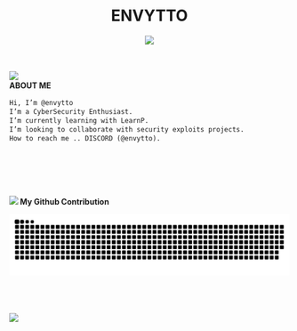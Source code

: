 <h1 align="Center">
    <br size="100px" align="center">ENVYTTO
</h1>
<p align="center">
  <a href="https://github.com/DenverCoder1/readme-typing-svg"><img src="https://readme-typing-svg.herokuapp.com?font=Time+New+Roman&color=Black&size=30&center=true&vCenter=true&width=600&height=100&lines=Cybersecurity+Analyst;FiveM+Cheat+Creator;SS+Team+ITA;Ethical+Hacker"></a>
</p>

<br>

<picture> <img align="Left" src="https://media.giphy.com/media/v1.Y2lkPTc5MGI3NjExZHV0cnZxMGt0Njl3emxlczR3dHYyaW96dWJmazVueGMyZHZxeGs0diZlcD12MV9pbnRlcm5hbF9naWZfYnlfaWQmY3Q9Zw/3oz8xD5ZIsxGJuhUqs/giphy.gif"></picture>
<br>
 **ABOUT ME**

    Hi, I’m @envytto
    I’m a CyberSecurity Enthusiast.
    I’m currently learning with LearnP.
    I’m looking to collaborate with security exploits projects.
    How to reach me .. DISCORD (@envytto).
<br>
<br>
<br>
<br>

<img src="https://media.giphy.com/media/iY8CRBdQXODJSCERIr/giphy.gif" width="35"><b> My Github Contribution </b>
<div align="center">
  <a href="https://github.com/envytto">
  <img  src="https://github.com/MdAmiruddin/MdAmiruddin/blob/main/Assets/gridsnake.svg"
       alt="snake" /></a>
</div>


</a>
</div>

<br>
<br>
<br>

![](https://visitcount.itsvg.in/api?id=MdAmiruddin&icon=2&color=1)
